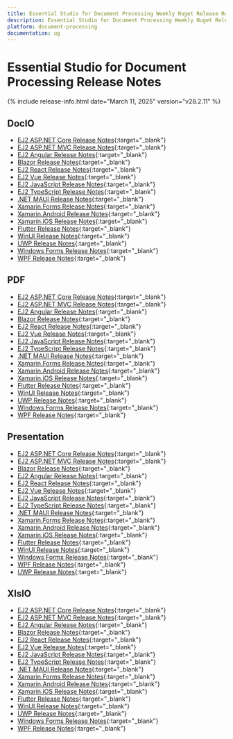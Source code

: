 ```yaml
---
title: Essential Studio for Document Processing Weekly Nuget Release Release Notes  
description: Essential Studio for Document Processing Weekly Nuget Release Release Notes  
platform: document-processing
documentation: ug
---
```


# Essential Studio for Document Processing  Release Notes  

{% include release-info.html date="March 11, 2025"  version="v28.2.11" %} 

## DocIO

* [EJ2 ASP.NET Core Release Notes](https://ej2.syncfusion.com/aspnetcore/documentation/release-notes/28.2.11#docio){:target="_blank"}
* [EJ2 ASP.NET MVC Release Notes](https://ej2.syncfusion.com/aspnetmvc/documentation/release-notes/28.2.11#docio){:target="_blank"}
* [EJ2 Angular Release Notes](https://ej2.syncfusion.com/angular/documentation/release-notes/28.2.11#docio){:target="_blank"}
* [Blazor Release Notes](https://blazor.syncfusion.com/documentation/release-notes/28.2.11#docio){:target="_blank"}
* [EJ2 React Release Notes](https://ej2.syncfusion.com/react/documentation/release-notes/28.2.11#docio){:target="_blank"}
* [EJ2 Vue  Release Notes](https://ej2.syncfusion.com/vue/documentation/release-notes/28.2.11#docio){:target="_blank"}
* [EJ2 JavaScript Release Notes](https://ej2.syncfusion.com/javascript/documentation/release-notes/28.2.11#docio){:target="_blank"}
* [EJ2 TypeScript Release Notes](https://ej2.syncfusion.com/documentation/release-notes/28.2.11#docio){:target="_blank"}
* [.NET MAUI Release Notes](/maui/release-notes/v28.2.11#docio){:target="_blank"}
* [Xamarin.Forms Release Notes](/xamarin/release-notes/v28.2.11#docio){:target="_blank"}
* [Xamarin.Android Release Notes](/xamarin-android/release-notes/v28.2.11#docio){:target="_blank"}
* [Xamarin.iOS Release Notes](/xamarin-ios/release-notes/v28.2.11#docio){:target="_blank"}
* [Flutter Release Notes](/flutter/release-notes/v28.2.11#docio){:target="_blank"}
* [WinUI Release Notes](/winui/release-notes/v28.2.11#docio){:target="_blank"}
* [UWP Release Notes](/uwp/release-notes/v28.2.11#docio){:target="_blank"}
* [Windows Forms Release Notes](/windowsforms/release-notes/v28.2.11#docio){:target="_blank"}
* [WPF Release Notes](/wpf/release-notes/v28.2.11#docio){:target="_blank"}



## PDF

* [EJ2 ASP.NET Core Release Notes](https://ej2.syncfusion.com/aspnetcore/documentation/release-notes/28.2.11#pdf){:target="_blank"}
* [EJ2 ASP.NET MVC Release Notes](https://ej2.syncfusion.com/aspnetmvc/documentation/release-notes/28.2.11#pdf){:target="_blank"}
* [EJ2 Angular Release Notes](https://ej2.syncfusion.com/angular/documentation/release-notes/28.2.11#pdf){:target="_blank"}
* [Blazor Release Notes](https://blazor.syncfusion.com/documentation/release-notes/28.2.11#pdf){:target="_blank"}
* [EJ2 React Release Notes](https://ej2.syncfusion.com/react/documentation/release-notes/28.2.11#pdf){:target="_blank"}
* [EJ2 Vue  Release Notes](https://ej2.syncfusion.com/vue/documentation/release-notes/28.2.11#pdf){:target="_blank"}
* [EJ2 JavaScript Release Notes](https://ej2.syncfusion.com/javascript/documentation/release-notes/28.2.11#pdf){:target="_blank"}
* [EJ2 TypeScript Release Notes](https://ej2.syncfusion.com/documentation/release-notes/28.2.11#pdf){:target="_blank"}
* [.NET MAUI Release Notes](/maui/release-notes/v28.2.11#pdf){:target="_blank"}
* [Xamarin.Forms Release Notes](/xamarin/release-notes/v28.2.11#pdf){:target="_blank"}
* [Xamarin.Android Release Notes](/xamarin-android/release-notes/v28.2.11#pdf){:target="_blank"}
* [Xamarin.iOS Release Notes](/xamarin-ios/release-notes/v28.2.11#pdf){:target="_blank"}
* [Flutter Release Notes](/flutter/release-notes/v28.2.11#pdf){:target="_blank"}
* [WinUI Release Notes](/winui/release-notes/v28.2.11#pdf){:target="_blank"}
* [UWP Release Notes](/uwp/release-notes/v28.2.11#pdf){:target="_blank"}
* [Windows Forms Release Notes](/windowsforms/release-notes/v28.2.11#pdf){:target="_blank"}
* [WPF Release Notes](/wpf/release-notes/v28.2.11#pdf){:target="_blank"}


## Presentation

* [EJ2 ASP.NET Core Release Notes](https://ej2.syncfusion.com/aspnetcore/documentation/release-notes/28.2.11#presentation){:target="_blank"}
* [EJ2 ASP.NET MVC Release Notes](https://ej2.syncfusion.com/aspnetmvc/documentation/release-notes/28.2.11#presentation){:target="_blank"}
* [Blazor Release Notes](https://blazor.syncfusion.com/documentation/release-notes/28.2.11#presentation){:target="_blank"}
* [EJ2 Angular Release Notes](https://ej2.syncfusion.com/angular/documentation/release-notes/28.2.11#presentation){:target="_blank"}
* [EJ2 React Release Notes](https://ej2.syncfusion.com/react/documentation/release-notes/28.2.11#presentation){:target="_blank"}
* [EJ2 Vue  Release Notes](https://ej2.syncfusion.com/vue/documentation/release-notes/28.2.11#presentation){:target="_blank"}
* [EJ2 JavaScript Release Notes](https://ej2.syncfusion.com/javascript/documentation/release-notes/28.2.11#presentation){:target="_blank"}
* [EJ2 TypeScript Release Notes](https://ej2.syncfusion.com/documentation/release-notes/28.2.11#presentation){:target="_blank"}
* [.NET MAUI Release Notes](/maui/release-notes/v28.2.11#presentation){:target="_blank"}
* [Xamarin.Forms Release Notes](/xamarin/release-notes/v28.2.11#presentation){:target="_blank"}
* [Xamarin.Android Release Notes](/xamarin-android/release-notes/v28.2.11#presentation){:target="_blank"}
* [Xamarin.iOS Release Notes](/xamarin-ios/release-notes/v28.2.11#presentation){:target="_blank"}
* [Flutter Release Notes](/flutter/release-notes/v28.2.11#presentation){:target="_blank"}
* [WinUI Release Notes](/winui/release-notes/v28.2.11#presentation){:target="_blank"}
* [Windows Forms Release Notes](/windowsforms/release-notes/v28.2.11#presentation){:target="_blank"}
* [WPF Release Notes](/wpf/release-notes/v28.2.11#presentation){:target="_blank"}
* [UWP Release Notes](/uwp/release-notes/v28.2.11#presentation){:target="_blank"}



## XlsIO

* [EJ2 ASP.NET Core Release Notes](https://ej2.syncfusion.com/aspnetcore/documentation/release-notes/28.2.11#xlsio){:target="_blank"}
* [EJ2 ASP.NET MVC Release Notes](https://ej2.syncfusion.com/aspnetmvc/documentation/release-notes/28.2.11#xlsio){:target="_blank"}
* [EJ2 Angular Release Notes](https://ej2.syncfusion.com/angular/documentation/release-notes/28.2.11#xlsio){:target="_blank"}
* [Blazor Release Notes](https://blazor.syncfusion.com/documentation/release-notes/28.2.11#xlsio){:target="_blank"}
* [EJ2 React Release Notes](https://ej2.syncfusion.com/react/documentation/release-notes/28.2.11#xlsio){:target="_blank"}
* [EJ2 Vue  Release Notes](https://ej2.syncfusion.com/vue/documentation/release-notes/28.2.11#xlsio){:target="_blank"}
* [EJ2 JavaScript Release Notes](https://ej2.syncfusion.com/javascript/documentation/release-notes/28.2.11#xlsio){:target="_blank"}
* [EJ2 TypeScript Release Notes](https://ej2.syncfusion.com/documentation/release-notes/28.2.11#xlsio){:target="_blank"}
* [.NET MAUI Release Notes](/maui/release-notes/v28.2.11#xlsio){:target="_blank"}
* [Xamarin.Forms Release Notes](/xamarin/release-notes/v28.2.11#xlsio){:target="_blank"}
* [Xamarin.Android Release Notes](/xamarin-android/release-notes/v28.2.11#xlsio){:target="_blank"}
* [Xamarin.iOS Release Notes](/xamarin-ios/release-notes/v28.2.11#xlsio){:target="_blank"}
* [Flutter Release Notes](/flutter/release-notes/v28.2.11#xlsio){:target="_blank"}
* [WinUI Release Notes](/winui/release-notes/v28.2.11#xlsio){:target="_blank"}
* [UWP Release Notes](/uwp/release-notes/v28.2.11#xlsio){:target="_blank"}
* [Windows Forms Release Notes](/windowsforms/release-notes/v28.2.11#xlsio){:target="_blank"}
* [WPF Release Notes](/wpf/release-notes/v28.2.11#xlsio){:target="_blank"}


